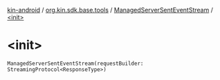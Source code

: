 [kin-android](../../index.md) / [org.kin.sdk.base.tools](../index.md) / [ManagedServerSentEventStream](index.md) / [&lt;init&gt;](./-init-.md)

# &lt;init&gt;

`ManagedServerSentEventStream(requestBuilder: StreamingProtocol<ResponseType>)`